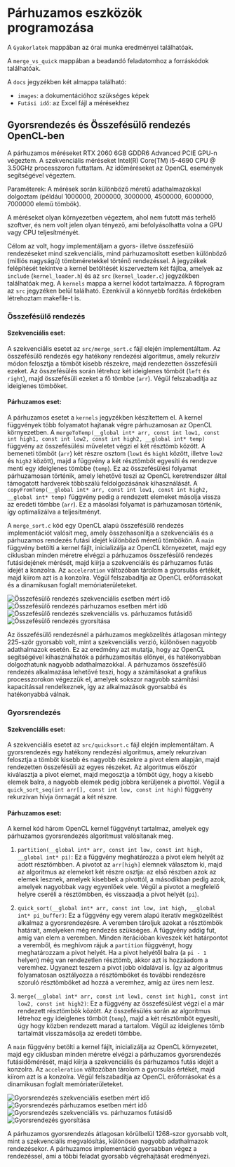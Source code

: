 # Párhuzamos eszközök programozása

A `Gyakorlatok` mappában az órai munka eredményei találhatóak.

A `merge_vs_quick` mappában a beadandó feladatomhoz a forráskódok találhatóak.

A `docs` jegyzékben két almappa található:
- `images`: a dokumentációhoz szükséges képek
- `Futási idő`: az Excel fájl a mérésekhez

## Gyorsrendezés és Összefésülő rendezés OpenCL-ben

A párhuzamos méréseket RTX 2060 6GB GDDR6 Advanced PCIE GPU-n végeztem.
A szekvenciális méréseket Intel(R) Core(TM) i5-4690 CPU @ 3.50GHz processzoron futtattam. 
Az időméréseket az OpenCL események segítségével végeztem.

Paraméterek: A mérések során különböző méretű adathalmazokkal dolgoztam (például 1000000, 2000000, 3000000, 4500000, 6000000, 7000000 elemű tömbök).

A méréseket olyan környezetben végeztem, ahol nem futott más terhelő szoftver, és nem volt jelen olyan tényező, ami befolyásolhatta volna a GPU vagy CPU teljesítményét.

Célom az volt, hogy implementáljam a gyors- illetve összefésülő rendezéseket mind szekvenciális, mind párhuzamosított esetben különböző (milliós nagyságú) tömbméretekkel történő rendezéssel. A jegyzékek felépítését tekintve a kernel betöltését kiszerveztem két fájlba, amelyek az `include` (`kernel_loader.h`) és az `src` (`kernel_loader.c`) jegyzékben találhatóak meg. A `kernels` mappa a kernel kódot tartalmazza. A főprogram az `src` jegyzéken belül található. Ezenkívül a könnyebb fordítás érdekében létrehoztam makefile-t is.

### Összefésülő rendezés

#### Szekvenciális eset:

A szekvenciális esetet az `src/merge_sort.c` fájl elején implementáltam. Az összefésülő rendezés egy hatékony rendezési algoritmus, amely rekurzív módon felosztja a tömböt kisebb részekre, majd rendezetten összefésüli ezeket. Az összefésülés során létrehoz két ideiglenes tömböt (`left` és `right`), majd összefésüli ezeket a fő tömbbe (`arr`). Végül felszabadítja az ideiglenes tömböket.

#### Párhuzamos eset:

A párhuzamos esetet a `kernels` jegyzékben készítettem el. A kernel függvények több folyamatot hajtanak végre párhuzamosan az OpenCL környezetben. A `mergeToTemp(__global int* arr, const int low1, const int high1, const int low2, const int high2, __global int* temp)` függvény az összefésülési műveletet végzi el két résztömb között. A bemeneti tömböt (`arr`) két részre osztom (`low1` és `high1` között, illetve `low2` és `high2` között), majd a függvény a két résztömböt egyesíti és rendezve menti egy ideiglenes tömbbe (`temp`). Ez az összefésülési folyamat párhuzamosan történik, amely lehetővé teszi az OpenCL keretrendszer által támogatott hardverek többszálú feldolgozásának kihasználását. A `copyFromTemp(__global int* arr, const int low1, const int high2, __global int* temp)` függvény pedig a rendezett elemeket másolja vissza az eredeti tömbbe (`arr`). Ez a másolási folyamat is párhuzamosan történik, így optimalizálva a teljesítményt.

A `merge_sort.c` kód egy OpenCL alapú összefésülő rendezés implementációt valósít meg, amely összehasonlítja a szekvenciális és a párhuzamos rendezés futási idejét különböző méretű tömbökön. A `main` függvény betölti a kernel fájlt, inicializálja az OpenCL környezetet, majd egy ciklusban minden méretre elvégzi a párhuzamos összefésülő rendezés futásidejének mérését, majd kiírja a szekvenciális és párhuzamos futás idejét a konzolra. Az `acceleration` változóban tárolom a gyorsulás értékét, majd kiírom azt is a konzolra. Végül felszabadítja az OpenCL erőforrásokat és a dinamikusan foglalt memóriaterületeket.

![Összefésülő rendezés szekvenciális esetben mért idő](docs/images/mergesort_seq.PNG) 
![Összefésülő rendezés párhuzamos esetben mért idő](docs/images/mergesort_parallel.PNG) 
![Összefésülő rendezés szekvenciális vs. párhuzamos futásidő](docs/images/mergesort_seq_vs_parallel.PNG)
![Összefésülő rendezés gyorsítása](docs/images/mergesort_speed.PNG)

Az összefésülő rendezésnél a párhuzamos megközelítés átlagosan mintegy 225-ször gyorsabb volt, mint a szekvenciális verzió, különösen nagyobb adathalmazok esetén. Ez az eredmény azt mutatja, hogy az OpenCL segítségével kihasználhatók a párhuzamosítás előnyei, és hatékonyabban dolgozhatunk nagyobb adathalmazokkal. A párhuzamos összefésülő rendezés alkalmazása lehetővé teszi, hogy a számításokat a grafikus processzorokon végezzük el, amelyek sokszor nagyobb számítási kapacitással rendelkeznek, így az alkalmazások gyorsabbá és hatékonyabbá válnak. 

### Gyorsrendezés

#### Szekvenciális eset:

A szekvenciális esetet az `src/quicksort.c` fájl elején implementáltam. A gyorsrendezés egy hatékony rendezési algoritmus, amely rekurzívan felosztja a tömböt kisebb és nagyobb részekre a pivot elem alapján, majd rendezetten összefésüli az egyes részeket. Az algoritmus először kiválasztja a pivot elemet, majd megosztja a tömböt úgy, hogy a kisebb elemek balra, a nagyobb elemek pedig jobbra kerüljenek a pivottól. Végül a `quick_sort_seq(int arr[], const int low, const int high)` függvény rekurzívan hívja önmagát a két részre.

#### Párhuzamos eset:

A kernel kód három OpenCL kernel függvényt tartalmaz, amelyek egy párhuzamos gyorsrendezés algoritmust valósítanak meg. 

1. `partition(__global int* arr, const int low, const int high, __global int* pi)`: Ez a függvény meghatározza a pivot elem helyét az adott résztömbben. A pivotot az `arr[high]` elemnek választom ki, majd az algoritmus az elemeket két részre osztja: az első részben azok az elemek lesznek, amelyek kisebbek a pivottól, a másodikban pedig azok, amelyek nagyobbak vagy egyenlőek vele. Végül a pivotot a megfelelő helyre cseréli a résztömbben, és visszaadja a pivot helyét (`pi`).

2. `quick_sort(__global int* arr, const int low, int high, __global int* pi_buffer)`: Ez a függvény egy verem alapú iteratív megközelítést alkalmaz a gyorsrendezésre. A veremben tároljuk azokat a résztömbök határait, amelyeken még rendezés szükséges. A függvény addig fut, amíg van elem a veremben. Minden iterációban kiveszek két határpontot a veremből, és meghívom rájuk a `partition` függvényt, hogy meghatározzam a pivot helyét. Ha a pivot helyétől balra (a `pi - 1` helyen) még van rendezetlen résztömb, akkor azt is hozzáadom a veremhez. Ugyanezt teszem a pivot jobb oldalával is. Így az algoritmus folyamatosan osztályozza a résztömböket és további rendezésre szoruló résztömböket ad hozzá a veremhez, amíg az üres nem lesz.

3. `merge(__global int* arr, const int low1, const int high1, const int low2, const int high2)`: Ez a függvény az összefésülést végzi el a már rendezett résztömbök között. Az összefésülés során az algoritmus létrehoz egy ideiglenes tömböt (`temp`), majd a két résztömböt egyesíti, úgy hogy közben rendezett marad a tartalom. Végül az ideiglenes tömb tartalmát visszamásolja az eredeti tömbbe.

A `main` függvény betölti a kernel fájlt, inicializálja az OpenCL környezetet, majd egy ciklusban minden méretre elvégzi a párhuzamos gyorsrendezés futásidőmérését, majd kiírja a szekvenciális és párhuzamos futás idejét a konzolra. Az `acceleration` változóban tárolom a gyorsulás értékét, majd kiírom azt is a konzolra. Végül felszabadítja az OpenCL erőforrásokat és a dinamikusan foglalt memóriaterületeket.

![Gyorsrendezés szekvenciális esetben mért idő](docs/images/quicksort_seq.PNG) 
![Gyorsrendezés párhuzamos esetben mért idő](docs/images/quicksort_parallel.PNG) 
![Gyorsrendezés szekvenciális vs. párhuzamos futásidő](docs/images/quicksort_seq_vs_parallel.PNG)
![Gyorsrendezés gyorsítása](docs/images/quicksort_speed.PNG)

A párhuzamos gyorsrendezés átlagosan körülbelül 1268-szor gyorsabb volt, mint a szekvenciális megvalósítás, különösen nagyobb adathalmazok rendezésekor. A párhuzamos implementáció gyorsabban végez a rendezéssel, ami a többi feladat gyorsabb végrehajtását eredményezi.
